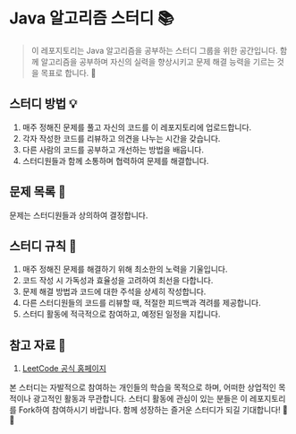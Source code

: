 # Java 알고리즘 스터디 📚

> 이 레포지토리는 Java 알고리즘을 공부하는 스터디 그룹을 위한 공간입니다. 함께 알고리즘을 공부하며 자신의 실력을 향상시키고 문제 해결 능력을 기르는 것을 목표로 합니다. 🌟

## 스터디 방법 💡

1. 매주 정해진 문제를 풀고 자신의 코드를 이 레포지토리에 업로드합니다.
2. 각자 작성한 코드를 리뷰하고 의견을 나누는 시간을 갖습니다.
3. 다른 사람의 코드를 공부하고 개선하는 방법을 배웁니다.
4. 스터디원들과 함께 소통하며 협력하여 문제를 해결합니다.

## 문제 목록 📝
 문제는 스터디원들과 상의하여 결정합니다. 

## 스터디 규칙 📜

1. 매주 정해진 문제를 해결하기 위해 최소한의 노력을 기울입니다.
2. 코드 작성 시 가독성과 효율성을 고려하여 최선을 다합니다.
3. 문제 해결 방법과 코드에 대한 주석을 상세히 작성합니다.
4. 다른 스터디원들의 코드를 리뷰할 때, 적절한 피드백과 격려를 제공합니다.
5. 스터디 활동에 적극적으로 참여하고, 예정된 일정을 지킵니다.

## 참고 자료 📖

1. [LeetCode 공식 홈페이지](링크)

본 스터디는 자발적으로 참여하는 개인들의 학습을 목적으로 하며, 어떠한 상업적인 목적이나 광고적인 활동과 무관합니다. 스터디 활동에 관심이 있는 분들은 이 레포지토리를 Fork하여 참여하시기 바랍니다. 함께 성장하는 즐거운 스터디가 되길 기대합니다! 🚀😊
